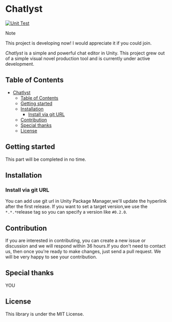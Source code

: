# Chatlyst

[![Unit Test](https://github.com/Morsiusiurandum/Chatlyst/actions/workflows/unity-unit-test.yml/badge.svg)](https://github.com/Morsiusiurandum/Chatlyst/actions/workflows/unity-unit-test.yml)

> [!NOTE]
> This project is developing now! I would appreciate it if you could join.

*Chatlyst* is a simple and powerful chat editor in Unity. This project grew out of a simple visual novel production tool and is currently under active development.

## Table of Contents
<!--ts-->
* [Chatlyst](#chatlyst)
   * [Table of Contents](#table-of-contents)
   * [Getting started](#getting-started)
   * [Installation](#installation)
      * [Install via git URL](#install-via-git-url)
   * [Contribution](#contribution)
   * [Special thanks](#special-thanks)
   * [License](#license)
<!--te-->

## Getting started

This part will be completed in no time.

## Installation

### Install via git URL

You can add use git url in Unity Package Manager,we'll update the hyperlink after the first release.
If you want to set a target version,we use the `*.*.*`release tag so you can specify a version like `#0.2.0`.

## Contribution

If you are interested in contributing, you can create a new issue or discussion and we will respond within 36 hours.If you don't need to contact us, then once you're ready to make changes, just send a pull request. We will be very happy to see your contribution.

## Special thanks

YOU

## License

This library is under the MIT License.
